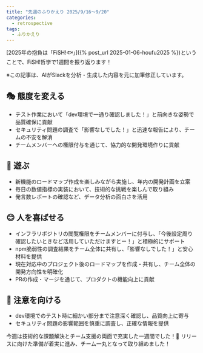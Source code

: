 ```yaml
---
title: "先週のふりかえり 2025/9/16〜9/20"
categories:
  - retrospective
tags:
  - ふりかえり
---
```


[2025年の抱負は「FiSH!🐟」]({% post_url 2025-01-06-houfu2025 %})ということで、FiSH!哲学で1週間を振り返ります！

※この記事は、AIがSlackを分析・生成した内容を元に加筆修正しています。

## 🎭 態度を変える

- テスト作業において「dev環境で一通り確認しました！」と前向きな姿勢で品質確保に貢献
- セキュリティ問題の調査で「影響なしでした！」と迅速な報告により、チームの不安を解消
- チームメンバーへの権限付与を通じて、協力的な開発環境作りに貢献

## 🎲 遊ぶ

- 新機能のロードマップ作成を楽しみながら実施し、年内の開発計画を立案
- 毎日の数値指標の実装において、技術的な挑戦を楽しんで取り組み
- 発言数レポートの確認など、データ分析の面白さを活用

## 😊 人を喜ばせる

- インフラリポジトリの閲覧権限をチームメンバーに付与し、「今後設定周り確認したいときなど活用していただけますとー！」と積極的にサポート
- npm脆弱性の調査結果をチーム全体に共有し、「影響なしでした！」と安心材料を提供
- 現在対応中のプロジェクト後のロードマップを作成・共有し、チーム全体の開発方向性を明確化
- PRの作成・マージを通じて、プロダクトの機能向上に貢献

## 👀 注意を向ける

- dev環境でのテスト時に細かい部分まで注意深く確認し、品質向上に寄与
- セキュリティ問題の影響範囲を慎重に調査し、正確な情報を提供

今週は技術的な課題解決とチーム支援の両面で充実した一週間でした！💪
リリースに向けた準備が着実に進み、チーム一丸となって取り組めました！